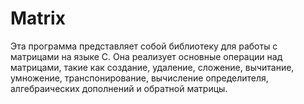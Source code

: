 # Matrix
Эта программа представляет собой библиотеку для работы с матрицами на языке C. Она реализует основные операции над матрицами, такие как создание, удаление, сложение, вычитание, умножение, транспонирование, вычисление определителя, алгебраических дополнений и обратной матрицы.
